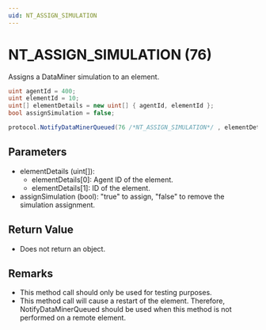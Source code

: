 ```yaml
---
uid: NT_ASSIGN_SIMULATION
---
```


# NT_ASSIGN_SIMULATION (76)

Assigns a DataMiner simulation to an element.

```csharp
uint agentId = 400;
uint elementId = 10;
uint[] elementDetails = new uint[] { agentId, elementId };
bool assignSimulation = false;

protocol.NotifyDataMinerQueued(76 /*NT_ASSIGN_SIMULATION*/ , elementDetails, assignSimulation);
```

## Parameters

- elementDetails (uint[]):
  - elementDetails[0]: Agent ID of the element.
  - elementDetails[1]: ID of the element.
- assignSimulation (bool): "true" to assign, "false" to remove the simulation assignment.

## Return Value

- Does not return an object.

## Remarks

- This method call should only be used for testing purposes.
- This method call will cause a restart of the element. Therefore, NotifyDataMinerQueued should be used when this method is not performed on a remote element.
